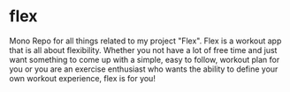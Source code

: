 # flex
Mono Repo for all things related to my project "Flex". Flex is a workout app that is all about flexibility. Whether you not have a lot of free time and just want something to come up with a simple, easy to follow, workout plan for you or you are an exercise enthusiast who wants the ability to define your own workout experience, flex is for you!
